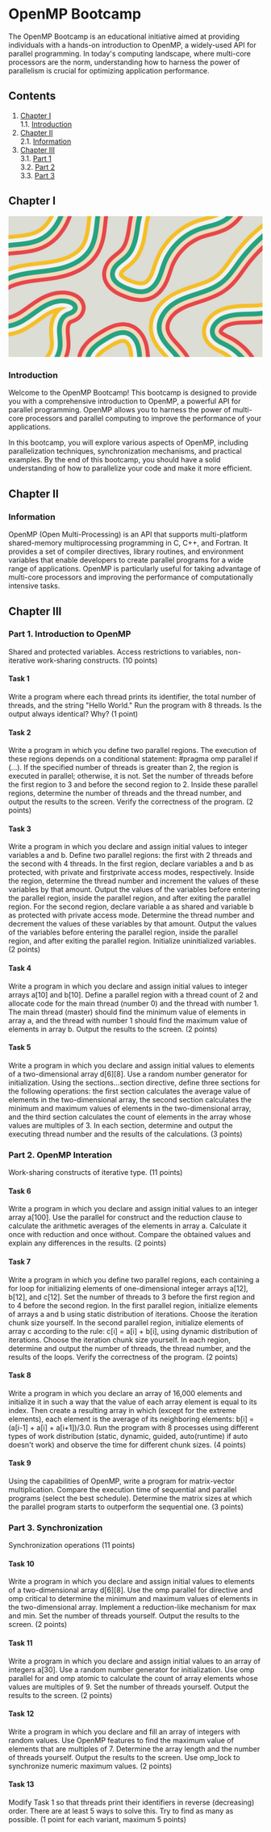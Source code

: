 
# OpenMP Bootcamp

The OpenMP Bootcamp is an educational initiative aimed at providing individuals with a hands-on introduction to OpenMP, a widely-used API for parallel programming. In today's computing landscape, where multi-core processors are the norm, understanding how to harness the power of parallelism is crucial for optimizing application performance.

## Contents

1. [Chapter I](#chapter-i) \
    1.1. [Introduction](#introduction)
2. [Chapter II](#chapter-ii) \
    2.1. [Information](#information)
3. [Chapter III](#chapter-iii) \
    3.1. [Part 1](#part-1-introduction-to-openmp) \
    3.2. [Part 2](#part-2-openmp-interation) \
    3.3. [Part 3](#part-3-synchronization)

## Chapter I

![Parallel Bootcamp](../misc/images/abstract_lines.jpeg)

### Introduction

Welcome to the OpenMP Bootcamp! This bootcamp is designed to provide you with a comprehensive introduction to OpenMP, a powerful API for parallel programming. OpenMP allows you to harness the power of multi-core processors and parallel computing to improve the performance of your applications.

In this bootcamp, you will explore various aspects of OpenMP, including parallelization techniques, synchronization mechanisms, and practical examples. By the end of this bootcamp, you should have a solid understanding of how to parallelize your code and make it more efficient.

## Chapter II

### Information

OpenMP (Open Multi-Processing) is an API that supports multi-platform shared-memory multiprocessing programming in C, C++, and Fortran. It provides a set of compiler directives, library routines, and environment variables that enable developers to create parallel programs for a wide range of applications. OpenMP is particularly useful for taking advantage of multi-core processors and improving the performance of computationally intensive tasks.

## Chapter III

### Part 1. Introduction to OpenMP

Shared and protected variables. Access restrictions to variables, non-iterative work-sharing constructs. (10 points)

#### Task 1

Write a program where each thread prints its identifier, the total number of threads, and the string "Hello World." Run the program with 8 threads. Is the output always identical? Why? (1 point)

#### Task 2

Write a program in which you define two parallel regions. The execution of these regions depends on a conditional statement: #pragma omp parallel if (...). If the specified number of threads is greater than 2, the region is executed in parallel; otherwise, it is not. Set the number of threads before the first region to 3 and before the second region to 2. Inside these parallel regions, determine the number of threads and the thread number, and output the results to the screen. Verify the correctness of the program. (2 points)

#### Task 3

Write a program in which you declare and assign initial values to integer variables a and b. Define two parallel regions: the first with 2 threads and the second with 4 threads. In the first region, declare variables a and b as protected, with private and firstprivate access modes, respectively. Inside the region, determine the thread number and increment the values of these variables by that amount. Output the values of the variables before entering the parallel region, inside the parallel region, and after exiting the parallel region. For the second region, declare variable a as shared and variable b as protected with private access mode. Determine the thread number and decrement the values of these variables by that amount. Output the values of the variables before entering the parallel region, inside the parallel region, and after exiting the parallel region. Initialize uninitialized variables. (2 points)

#### Task 4

Write a program in which you declare and assign initial values to integer arrays a[10] and b[10]. Define a parallel region with a thread count of 2 and allocate code for the main thread (number 0) and the thread with number 1. The main thread (master) should find the minimum value of elements in array a, and the thread with number 1 should find the maximum value of elements in array b. Output the results to the screen. (2 points)

#### Task 5

Write a program in which you declare and assign initial values to elements of a two-dimensional array d[6][8]. Use a random number generator for initialization. Using the sections...section directive, define three sections for the following operations: the first section calculates the average value of elements in the two-dimensional array, the second section calculates the minimum and maximum values of elements in the two-dimensional array, and the third section calculates the count of elements in the array whose values are multiples of 3. In each section, determine and output the executing thread number and the results of the calculations. (3 points)

### Part 2. OpenMP Interation

Work-sharing constructs of iterative type. (11 points)

#### Task 6

Write a program in which you declare and assign initial values to an integer array a[100]. Use the parallel for construct and the reduction clause to calculate the arithmetic averages of the elements in array a. Calculate it once with reduction and once without. Compare the obtained values and explain any differences in the results. (2 points)

#### Task 7

Write a program in which you define two parallel regions, each containing a for loop for initializing elements of one-dimensional integer arrays a[12], b[12], and c[12]. Set the number of threads to 3 before the first region and to 4 before the second region. In the first parallel region, initialize elements of arrays a and b using static distribution of iterations. Choose the iteration chunk size yourself. In the second parallel region, initialize elements of array c according to the rule: c[i] = a[i] + b[i], using dynamic distribution of iterations. Choose the iteration chunk size yourself. In each region, determine and output the number of threads, the thread number, and the results of the loops. Verify the correctness of the program. (2 points)

#### Task 8

Write a program in which you declare an array of 16,000 elements and initialize it in such a way that the value of each array element is equal to its index. Then create a resulting array in which (except for the extreme elements), each element is the average of its neighboring elements: b[i] = (a[i-1] + a[i] + a[i+1])/3.0. Run the program with 8 processes using different types of work distribution (static, dynamic, guided, auto(runtime) if auto doesn't work) and observe the time for different chunk sizes. (4 points)

#### Task 9

Using the capabilities of OpenMP, write a program for matrix-vector multiplication. Compare the execution time of sequential and parallel programs (select the best schedule). Determine the matrix sizes at which the parallel program starts to outperform the sequential one. (3 points)

### Part 3. Synchronization

Synchronization operations (11 points)

#### Task 10

Write a program in which you declare and assign initial values to elements of a two-dimensional array d[6][8]. Use the omp parallel for directive and omp critical to determine the minimum and maximum values of elements in the two-dimensional array. Implement a reduction-like mechanism for max and min. Set the number of threads yourself. Output the results to the screen. (2 points)

#### Task 11

Write a program in which you declare and assign initial values to an array of integers a[30]. Use a random number generator for initialization. Use omp parallel for and omp atomic to calculate the count of array elements whose values are multiples of 9. Set the number of threads yourself. Output the results to the screen. (2 points)

#### Task 12

Write a program in which you declare and fill an array of integers with random values. Use OpenMP features to find the maximum value of elements that are multiples of 7. Determine the array length and the number of threads yourself. Output the results to the screen. Use omp_lock to synchronize numeric maximum values. (2 points)

#### Task 13

Modify Task 1 so that threads print their identifiers in reverse (decreasing) order. There are at least 5 ways to solve this. Try to find as many as possible. (1 point for each variant, maximum 5 points)
